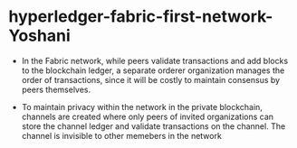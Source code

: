 # hyperledger-fabric-first-network-Yoshani


* In the Fabric network, while peers validate 
  transactions and add blocks to the blockchain ledger, 
  a separate orderer organization manages the order of 
  transactions, since it will be costly to maintain consensus by peers 
  themselves.
  
* To maintain privacy within the network in the private blockchain, channels are created where only peers of 
  invited organizations can store the channel ledger and
  validate transactions on the channel. The channel is invisible to other memebers
  in the network
  

